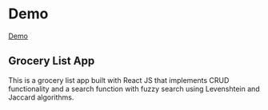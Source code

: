 
# Demo
[Demo](https://anna-kb.github.io/grocery-list-react/)

## Grocery List App

This is a grocery list app built with React JS that implements CRUD functionality and a search function with fuzzy search using Levenshtein and Jaccard algorithms.
